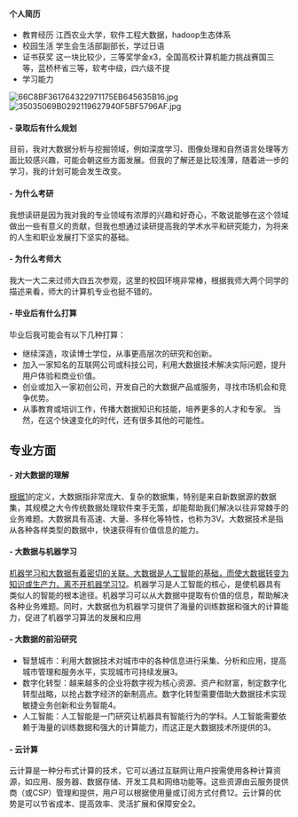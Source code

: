 
#### 个人简历
- 教育经历
	江西农业大学，软件工程大数据，hadoop生态体系
- 校园生活
学生会生活部副部长，学过日语
- 证书获奖
	这一块比较少，三等奖学金x3，全国高校计算机能力挑战赛国三等，蓝桥杯省三等，软考中级，四六级不提
- 学习能力


![66C8BF361764322971175EB645635B16.jpg](https://cdn.jsdelivr.net/gh/narugakuru/images/img/66C8BF361764322971175EB645635B16.jpg)
![35035069B0292119627940F5BF5796AF.jpg](https://cdn.jsdelivr.net/gh/narugakuru/images/img/35035069B0292119627940F5BF5796AF.jpg)

#### - 录取后有什么规划
目前，我对大数据分析与挖掘领域，例如深度学习、图像处理和自然语言处理等方面比较感兴趣，可能会朝这些方面发展。但我的了解还是比较浅薄，随着进一步的学习，我的计划可能会发生改变。


#### - 为什么考研
我想读研是因为我对我的专业领域有浓厚的兴趣和好奇心，不敢说能够在这个领域做出一些有意义的贡献，但我也想通过读研提高我的学术水平和研究能力，为将来的人生和职业发展打下坚实的基础。

#### - 为什么考师大
我大一大二来过师大四五次参观，这里的校园环境非常棒，根据我师大两个同学的描述来看，师大的计算机专业也挺不错的。

#### - 毕业后有什么打算
毕业后我可能会有以下几种打算：
-   继续深造，攻读博士学位，从事更高层次的研究和创新。
-   加入一家知名的互联网公司或科技公司，利用大数据技术解决实际问题，提升用户体验和商业价值。
-   创业或加入一家初创公司，开发自己的大数据产品或服务，寻找市场机会和竞争优势。
-   从事教育或培训工作，传播大数据知识和技能，培养更多的人才和专家。
当然，在这个快速变化的时代，还有很多其他的可能性。

## 专业方面

#### - 对大数据的理解
[根据](https://www.oracle.com/cn/big-data/what-is-big-data/)[1](https://www.oracle.com/cn/big-data/what-is-big-data/)的定义，大数据指非常庞大、复杂的数据集，特别是来自新数据源的数据集，其规模之大令传统数据处理软件束手无策，却能帮助我们解决以往非常棘手的业务难题。大数据具有高速、大量、多样化等特性，也称为3V。大数据技术是指从各种各样类型的数据中，快速获得有价值信息的能力。

#### - 大数据与机器学习
[机器学习和大数据有着密切的关联。大数据是人工智能的基础，而使大数据转变为知识或生产力，离不开机器学习](https://cloud.tencent.com/developer/article/1187011)[1](https://cloud.tencent.com/developer/article/1187011)[2](https://blog.csdn.net/xiaokaiabcde/article/details/103037953)。机器学习是人工智能的核心，是使机器具有类似人的智能的根本途径。机器学习可以从大数据中提取有价值的信息，帮助解决各种业务难题。同时，大数据也为机器学习提供了海量的训练数据和强大的计算能力，促进了机器学习算法的发展和应用

#### - 大数据的前沿研究
- 智慧城市：利用大数据技术对城市中的各种信息进行采集、分析和应用，提高城市管理和服务水平，实现城市可持续发展3。
- 数字化转型：越来越多的企业将数字视为核心资源、资产和财富，制定数字化转型战略，以抢占数字经济的新制高点。数字化转型需要借助大数据技术实现敏捷业务创新和业务智能4。
- 人工智能：人工智能是一门研究让机器具有智能行为的学科。人工智能需要依赖于海量的训练数据和强大的计算能力，而这正是大数据技术所提供的3。

#### - 云计算
云计算是一种分布式计算的技术，它可以通过互联网让用户按需使用各种计算资源，如应用、服务器、数据存储、开发工具和网络功能等。这些资源由云服务提供商（或CSP）管理和提供，用户可以根据使用量或订阅方式付费12。云计算的优势是可以节省成本、提高效率、灵活扩展和保障安全2。

